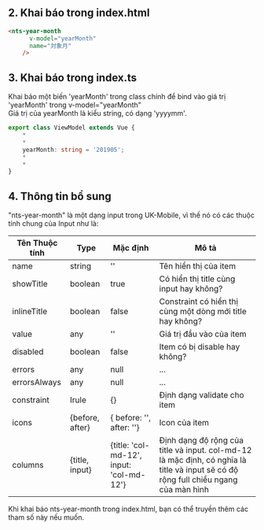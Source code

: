 ## 2. Khai báo trong index.html

```html
<nts-year-month
      v-model="yearMonth"
      name="対象月"
    />
```

## 3. Khai báo trong index.ts

Khai báo một biến 'yearMonth' trong class chính để bind vào giá trị 'yearMonth' trong v-model="yearMonth"  
Giá trị của yearMonth là kiểu string, có dạng 'yyyymm'.

```ts
export class ViewModel extends Vue {
    *
    *
    yearMonth: string = '201905';
    *
    *
}
```
## 4. Thông tin bổ sung

"nts-year-month" là một dạng input trong UK-Mobile, vì thế nó có các thuộc tính chung của Input như là: 

| Tên Thuộc tính| Type | Mặc định | Mô tả |
| --------------|------| -------- | ------|
| name | string | '' | Tên hiển thị của item |
| showTitle | boolean | true | Có hiển thị title cùng input hay không? |
| inlineTitle | boolean | false | Constraint có hiển thị cùng một dòng mới title hay không? |
| value | any | '' | Giá trị đầu vào của item |
| disabled | boolean | false | Item có bị disable hay không? |
| errors | any | null | ... |
| errorsAlways | any | null | ... |inlineTitle 
| constraint | Irule | {} | Định dạng validate cho item |
| icons | {before, after} | { before: '', after: ''} | Icon của item |
| columns | {title, input} | {title: 'col-md-12', input: 'col-md-12'} | Định dạng độ rộng của title và input. col-md-12 là mặc định, có nghĩa là title và input sẽ có độ rộng full chiều ngang của màn hình |

Khi khai báo nts-year-month trong index.html, bạn có thể truyền thêm các tham số này nếu muốn.  

